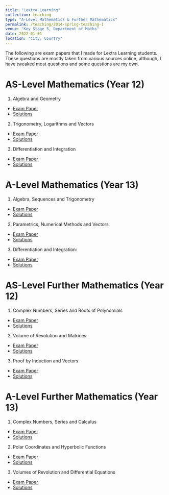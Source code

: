 ```yaml
---
title: "Lextra Learning"
collection: teaching
type: "A-Level Mathematics & Further Mathematics"
permalink: /teaching/2014-spring-teaching-1
venue: "Key Stage 5, Department of Maths"
date: 2022-01-01
location: "City, Country"
---
```


The following are exam papers that I made for Lextra Learning students. These questions are mostly taken from various sources online, although, I have tweaked most questions and some questions are my own.


AS-Level Mathematics (Year 12)
======
1. Algebra and Geometry
  * [Exam Paper](https://irfukha.github.io/p/)
  * [Solutions](https://irfukha.github.io/p/)
2. Trigonometry, Logarithms and Vectors
  * [Exam Paper](https://irfukha.github.io/p/)
  * [Solutions](https://irfukha.github.io/p/)
3. Differentiation and Integration
  * [Exam Paper](https://irfukha.github.io/p/)
  * [Solutions](https://irfukha.github.io/p/)

A-Level Mathematics (Year 13)
======
1. Algebra, Sequences and Trigonometry
  * [Exam Paper](https://irfukha.github.io/p/)
  * [Solutions](https://irfukha.github.io/p/)
2. Parametrics, Numerical Methods and Vectors
  * [Exam Paper](https://irfukha.github.io/p/)
  * [Solutions](https://irfukha.github.io/p/)


3. Differentiation and Integration: 
  * [Exam Paper](https://irfukha.github.io/p/files/A2_Differentiation_and_Integration__Exam.pdf)
  * [Solutions](https://irfukha.github.io/p/files/A2_Differentiation_and_Integration__Solutions.pdf)


AS-Level Further Mathematics (Year 12)
======
1. Complex Numbers, Series and Roots of Polynomials
  * [Exam Paper](https://irfukha.github.io/p/)
  * [Solutions](https://irfukha.github.io/p/)
2. Volume of Revolution and Matrices
  * [Exam Paper](https://irfukha.github.io/p/)
  * [Solutions](https://irfukha.github.io/p/)
3. Proof by Induction and Vectors
  * [Exam Paper](https://irfukha.github.io/p/)
  * [Solutions](https://irfukha.github.io/p/)


A-Level Further Mathematics (Year 13)
======
1. Complex Numbers, Series and Calculus
  * [Exam Paper](https://irfukha.github.io/p/)
  * [Solutions](https://irfukha.github.io/p/)
2. Polar Coordinates and Hyperbolic Functions
  * [Exam Paper](https://irfukha.github.io/p/)
  * [Solutions](https://irfukha.github.io/p/)
3. Volumes of Revolution and Differential Equations
  * [Exam Paper](https://irfukha.github.io/p/)
  * [Solutions](https://irfukha.github.io/p/)
